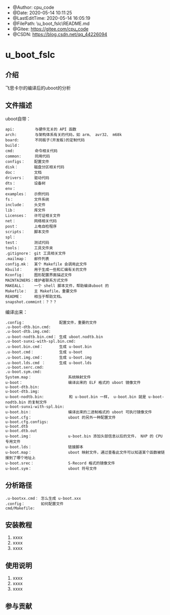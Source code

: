 
 * @Author: cpu_code
 * @Date: 2020-05-14 10:11:25
 * @LastEditTime: 2020-05-14 16:05:19
 * @FilePath: \u_boot_fslc\README.md
 * @Gitee: https://gitee.com/cpu_code
 * @CSDN: https://blog.csdn.net/qq_44226094

# u_boot_fslc

## 介绍
飞思卡尔的编译后的uboot的分析

## 文件描述

uboot自带：

    api:         与硬件无关的 API 函数
    arch:        与架构体系有关的代码，如 arm、 avr32、 m68k 
    board:       不同板子(开发板)的定制代码
    build：      
    cmd:         命令相关代码
    common:      同用代码
    configs：    配置文件
    disk：       磁盘分区相关代码
    doc：        文档
    drivers：    驱动代码
    dts：        设备树
    env：        
    examples：   示例代码
    fs：         文件系统
    include：    头文件
    lib：        库文件
    Licenses：   许可证相关文件
    net：        网络相关代码
    post：       上电自检程序
    scripts：    脚本文件
    spl：        
    test：       测试代码
    tools：      工具文件夹
    .gitignore： git 工具相关文件
    .mailmap：   邮件列表
    config.mk：  某个 Makefile 会调用此文件
    Kbuild：     用于生成一些和汇编有关的文件
    Kconfig：    图形配置界面描述文件
    MAINTAINERS：维护者联系方式文件
    MAKEALL：    一个 shell 脚本文件，帮助编译uboot 的
    Makefile：   主 Makefile，重要文件
    README：     相当于帮助文档。
    snapshot.commint：？？？
编译出来：

    .config：               配置文件，重要的文件
    .u-boot-dtb.bin.cmd:
    .u-boot-dtb.img.cmd:
    .u-boot-nodtb.bin.cmd： 生成 uboot.nodtb.bin
    .u-boot-sunxi-with-spl.bin.cmd:
    .u-boot.bin.cmd：       生成 u-boot.bin
    .u-boot.cmd：           生成 u-boot
    .u-boot.img.cmd：       生成 u-boot.img
    .u-boot.lds.cmd ：      生成 u-boot.lds
    .u-boot.serc.cmd:
    .u-boot.sym.cmd:
    System.map：                系统映射文件
    u-boot：                    编译出来的 ELF 格式的 uboot 镜像文件
    u-boot-dtb.bin:
    u-boot-dtb.img:
    u-boot-nodtb.bin:           和 u-boot.bin 一样， u-boot.bin 就是 u-boot-nodtb.bin 的复制文件
    u-boot-sunxi-with-spl.bin:
    u-boot.bin：                编译出来的二进制格式的 uboot 可执行镜像文件
    u-boot.cfg：                uboot 的另外一种配置文件
    u-boot.cfg.configs:
    u-boot.dtb
    u-boot.dtb.out
    u-boot.img：                u-boot.bin 添加头部信息以后的文件， NXP 的 CPU 专用文件
    u-boot.lds：                链接脚本
    u-boot.map：                uboot 映射文件，通过查看此文件可以知道某个函数被链接到了哪个地址上
    u-boot.srec：               S-Record 格式的镜像文件
    u-boot.sym：                uboot 符号文件

## 分析路径

    .u-bootxx.cmd： 怎么生成 u-boot.xxx
    .config：       如何配置文件
    cmd/Makefile:   

## 安装教程

1.  xxxx
2.  xxxx
3.  xxxx

## 使用说明

1.  xxxx
2.  xxxx
3.  xxxx

## 参与贡献
